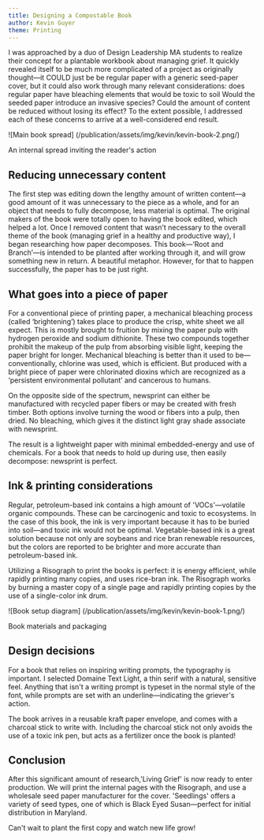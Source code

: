 ```yaml
---
title: Designing a Compostable Book
author: Kevin Guyer
theme: Printing
---
```


I was approached by a duo of Design Leadership MA students to realize their concept for a plantable workbook about managing grief. It quickly revealed itself to be much more complicated of a project as originally thought—it COULD just be be regular paper with a generic seed-paper cover, but it could also work through many relevant considerations: does regular paper have bleaching elements that would be toxic to soil Would the seeded paper introduce an invasive species? Could the amount of content be reduced without losing its effect? To the extent possible, I addressed each of these concerns to arrive at a well-considered end result.

![Main book spread] (/publication/assets/img/kevin/kevin-book-2.png/)
<p class="caption">An internal spread inviting the reader's action</p>

## Reducing unnecessary content

The first step was editing down the lengthy amount of written content—a good amount of it was unnecessary to the piece as a whole, and for an object that needs to fully decompose, less material is optimal. The original makers of the book were totally open to having the book edited, which helped a lot. Once I removed content that wasn’t necessary to the overall theme of the book (managing grief in a healthy and productive way), I began researching how paper decomposes. This book—‘Root and Branch’—is intended to be planted after working through it, and will grow something new in return. A beautiful metaphor. However, for that to happen successfully, the paper has to be just right.

## What goes into a piece of paper

For a conventional piece of printing paper, a mechanical bleaching process (called ‘brightening’) takes place to produce the crisp, white sheet we all expect. This is mostly brought to fruition by mixing the paper pulp with hydrogen peroxide and sodium dithionite. These two compounds together prohibit the makeup of the pulp from absorbing visible light, keeping the paper bright for longer. Mechanical bleaching is better than it used to be—conventionally, chlorine was used, which is efficient. But produced with a bright piece of paper were chlorinated dioxins which are recognized as a ‘persistent environmental pollutant’ and cancerous to humans.

On the opposite side of the spectrum, newsprint can either be manufactured with recycled paper fibers or may be created with fresh timber. Both options involve turning the wood or fibers into a pulp, then dried. No bleaching, which gives it the distinct light gray shade associate with newsprint.

The result is a lightweight paper with minimal embedded-energy and use of chemicals. For a book that needs to hold up during use, then easily decompose: newsprint is perfect.

## Ink & printing considerations

Regular, petroleum-based ink contains a high amount of 'VOCs'—volatile organic compounds. These can be carcinogenic and toxic to ecosystems. In the case of this book, the ink is very important because it has to be buried into soil—and toxic ink would not be optimal. Vegetable-based ink is a great solution because not only are soybeans and rice bran renewable resources, but the colors are reported to be brighter and more accurate than petroleum-based ink.

Utilizing a Risograph to print the books is perfect: it is energy efficient, while rapidly printing many copies, and uses rice-bran ink. The Risograph works by burning a master copy of a single page and rapidly printing copies by the use of a single-color ink drum.

![Book setup diagram] (/publication/assets/img/kevin/kevin-book-1.png/)
<p class="caption">Book materials and packaging</p>

## Design decisions

For a book that relies on inspiring writing prompts, the typography is important. I selected Domaine Text Light, a thin serif with a natural, sensitive feel. Anything that isn't a writing prompt is typeset in the normal style of the font, while prompts are set with an underline—indicating the griever's action.

The book arrives in a reusable kraft paper envelope, and comes with a charcoal stick to write with. Including the charcoal stick not only avoids the use of a toxic ink pen, but acts as a fertilizer once the book is planted!

## Conclusion

After this significant amount of research,'Living Grief' is now ready to enter production. We will print the internal pages with the Risograph, and use a wholesale seed paper manufacturer for the cover. 'Seedlings' offers a variety of seed types, one of which is Black Eyed Susan—perfect for initial distribution in Maryland.

Can't wait to plant the first copy and watch new life grow!
